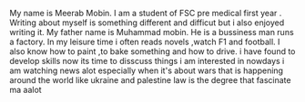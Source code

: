 My name is Meerab Mobin.
I am a student of FSC pre medical first year .
Writing about myself is something different and difficut but i also enjoyed writing it. 
My father name is Muhammad mobin. 
He is a bussiness man  runs a factory. 
In my leisure time i often reads novels ,watch F1 and football.
I also know how to paint ,to bake something and how to drive.
i have found to develop skills
now its time to disscuss things i am interested in 
nowdays i am watching news alot especially when it's about wars that is happening around the world like ukraine and palestine 
law is the degree that fascinate ma aalot
